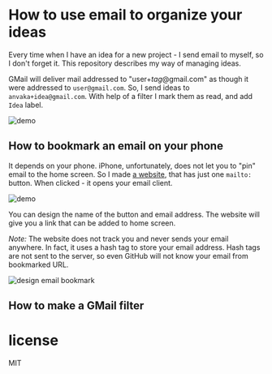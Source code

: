# How to use email to organize your ideas

Every time when I have an idea for a new project - I send email to myself, so I don't
forget it. This repository describes my way of managing ideas.

GMail will deliver mail addressed to "user+*tag*@gmail.com" as though it
were addressed to `user@gmail.com`. So, I send ideas to `anvaka+idea@gmail.com`. With
help of a filter I mark them as read, and add `Idea` label.

![demo](https://raw.githubusercontent.com/anvaka/send/master/media/send-idea.gif)

## How to bookmark an email on your phone

It depends on your phone. iPhone, unfortunately, does not let you to "pin" email to
the home screen. So I made [a website](https://anvaka.github.io/send/), that has just
one `mailto:` button.  When clicked - it opens your email client.

![demo](https://raw.githubusercontent.com/anvaka/send/master/media/save-idea-bookmark.png)

You can design the name of the button and email address. The website will give you a link
that can be added to home screen.


*Note:* The website does not track you and never sends your email anywhere. In fact,
it uses a hash tag to store your email address. Hash tags are not sent to the server,
so even GitHub will not know your email from bookmarked URL.

![design email bookmark](https://raw.githubusercontent.com/anvaka/send/master/media/design-idea-bookmark.gif)

## How to make a GMail filter

# license

MIT
